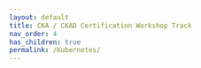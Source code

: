 ```yaml
---
layout: default
title: CKA / CKAD Certification Workshop Track 
nav_order: 4
has_children: true
permalink: /Kubernetes/
---
```


